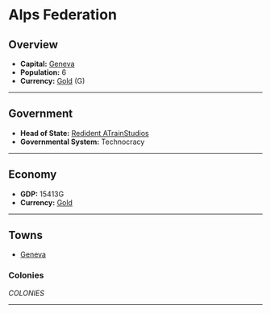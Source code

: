 # Alps Federation

## Overview

- **Capital:** [Geneva](Geneva)
- **Population:** 6
- **Currency:** [Gold](Gold) (G)

---

## Government

- **Head of State:** [Redident ATrainStudios](ATrainStudios)
- **Governmental System:** Technocracy

---

## Economy

- **GDP:** 15413G
- **Currency:** [Gold](Gold)

---

## Towns

- [Geneva](Geneva)

### Colonies

$COLONIES$

---
